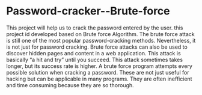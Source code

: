 # Password-cracker--Brute-force

This project will help us to crack the password entered by the user. this project id developed based on Brute force Algorithm. The brute force attack is still one of the most popular password-cracking methods. Nevertheless, it is not just for password cracking. Brute force attacks can also be used to discover hidden pages and content in a web application. This attack is basically “a hit and try” until you succeed. This attack sometimes takes longer, but its success rate is higher. A brute force program attempts every possible solution when cracking a password. These are not just useful for hacking but can be applicable in many programs. They are often inefficient and time consuming because they are so thorough.
